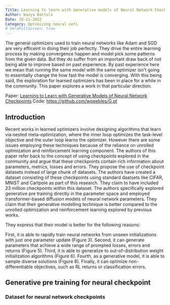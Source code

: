 ```yaml
---
Title: Learning to learn with Generative models of Neural Network Checkpoints
Author: Navya Battula
Date: 30-11-2022
Category: Optimizing neural nets
# heroFullScreen: true
---
```



The general optimizers used to train neural networks like Adam and SGD are very efficeint in doing their job perfectly. They drive the entire learning process by making convergence happen and model pick some patterns from the given data. But they do suffer from an important draw back of not being able to improve based on past experience. By past experience here we mean that running the same model with the same optimizer isn't going to essentially change the how fast the model is converging. With this being said, the exploration for learned optimizers has been in place for a while in the community. This paper explores a work in that particular direction.

Paper: [Learning to Learn with Generative Models of Neural Network Checkpoints](https://arxiv.org/pdf/2209.12892.pdf) 
Code: https://github.com/wpeebles/G.pt

## Introduction

Recent works in learned optimizers involve designing algorithms that learn via nested meta-optimization, where the inner loop optimizes the task-level objective and the outer loop learns the optimizer. However there are some issues employing these techniques because of the reliance on unrolled optimization and reinforcement learning component. The authors of this paper refer back to the concept of using checkpoints explored in the community and argue that these checkpoints contain rich information about parameters, metrics, losses and errors. They propose the use of checkpoint datasets instead of large chunk of datasets. The authors have created a dataset consisting of these checkpoints using standard daatsets like CIFAR, MNIST and Cartpole as part of this research. They claim to have included 23 million checkpoints within this dataset. The authors specifically explored generative pre training directly in the parameter space and employed transformer-based diffusion models of neural network parameters. They claim that their generative modelling technique is better compared to the unrolled optimization and reinforcement learning explored by previous works. 

They express that their model is better for the following reasons:

First, it is able to rapidly train neural networks from unseen initializations with just one parameter update (Figure 3). 
Second, it can generate parameters that achieve a wide range of prompted losses, errors and returns (Figure 5).
Third, it is able to generalize to out-of-distribution weight initialization algorithms (Figure 6). 
Fourth, as a generative model, it is able to sample diverse solutions (Figure 8). 
Finally, it can optimize non-differentiable objectives, such as RL returns or classification errors.

## Generative pre training for neural checkpoint

### Dataset for neural network checkpoints






